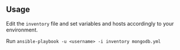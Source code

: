 ## Usage 

Edit the ```inventory``` file and set variables and hosts accordingly to your environment.

Run ```ansible-playbook -u <username> -i inventory mongodb.yml```
